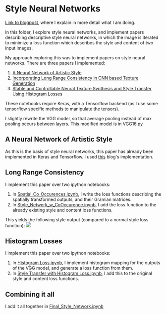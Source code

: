 # Style Neural Networks

[Link to blogpost](https://medium.com/@gabrieltseng/montreal-painted-by-huang-gongwang-neural-style-networks-ec1697b2ac54), where I explain in more detail what I am doing. 

In this folder, I explore style neural networks, and implement papers describing descriptive style neural networks, in which the image is iterated to minimize a loss function which describes the style and content of two input images. 

My approach exploring this was to implement papers on style neural networks. There are three papers I implemented: 

1. [A Neural Network of Artistic Style](https://arxiv.org/abs/1508.06576)
2. [Incorporating Long Range Consistency in CNN based Texture Generation](https://arxiv.org/pdf/1606.01286.pdf)
3. [Stable and Controllable Neural Texture Synthesis and Style Transfer Using Histogram Losses](https://arxiv.org/abs/1701.08893)

These notebooks require Keras, with a Tensorflow backend (as I use some tensorflow specific methods to manipulate the tensors). 

I slightly rewrite the VGG model, so that average pooling instead of max pooling occurs between layers. This modified model is in VGG16.py

## A Neural Network of Artistic Style
As this is the basis of style neural networks, this paper has already been implemented in Keras and Tensorflow. I used [this](http://blog.romanofoti.com/style_transfer/) blog's implementation. 

## Long Range Consistency 

I implement this paper over two ipython notebooks: 
1. In [Spatial_Co_Occurences.ipynb](https://github.com/GabrielTseng/LearningDataScience/blob/master/Style_Neural_Network/Spatial_Co_Occurences.ipynb), I write the loss functions describing the spatially transformed outputs, and their Gramian matrices. 
2. In [Style_Network_w_CoOccurence.ipynb](https://github.com/GabrielTseng/LearningDataScience/blob/master/Style_Neural_Network/Style_Network_w_CoOccurence.ipynb), I add the loss function to the already existing style and content loss functions. 

This yields the following style output (compared to a normal style loss function):
![](https://cdn-images-1.medium.com/max/1600/1*IZqCbKcmfF9QRXJvmwfY7Q.png)

## Histogram Losses 

I implement this paper over two ipython notebooks: 
1. In [Histogram Loss.ipynb](https://github.com/GabrielTseng/LearningDataScience/blob/master/Style_Neural_Network/Histogram%20Loss.ipynb), I implement histogram mapping for the outputs of the VGG model, and generate a loss function from them. 
2. In [Style Transfer with Histogram Loss.ipynb](https://github.com/GabrielTseng/LearningDataScience/blob/master/Style_Neural_Network/Style%20Transfer%20with%20Histogram%20Loss.ipynb), I add this to the original style and content loss functions. 

## Combining it all
I add it all together in [Final_Style_Network.ipynb](https://github.com/GabrielTseng/LearningDataScience/blob/master/Style_Neural_Network/Final_Style_Network.ipynb)
